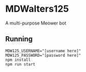 # MDWalters125
A multi-purpose Meower bot
## Running
```
MDW125_USERNAME="[username here]"
MDW125_PASSWORD="[password here]"
npm install
npm run start
```